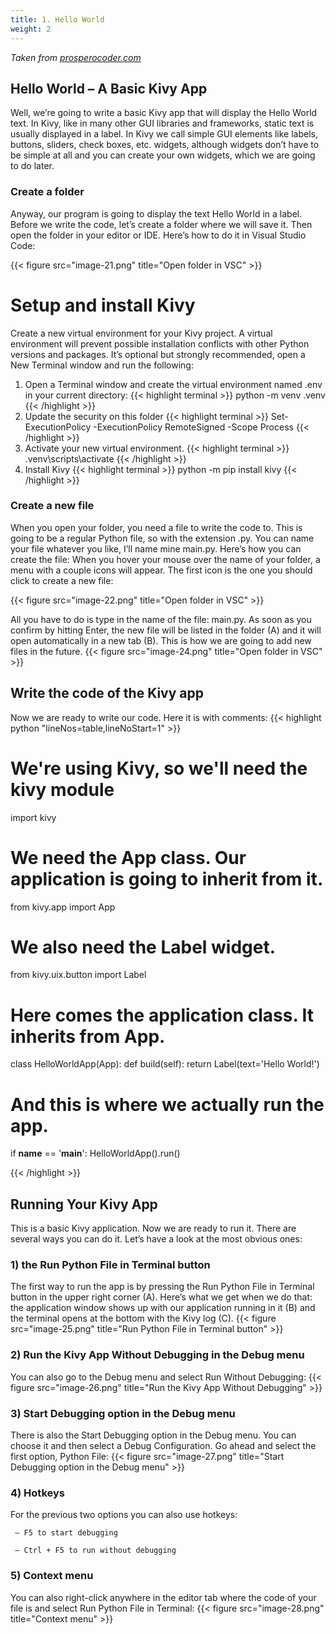 ```yaml
---
title: 1. Hello World
weight: 2
---
```

*Taken from [prosperocoder.com](https://prosperocoder.com/posts/kivy/kivy-part-3-a-basic-kivy-app/)*

## Hello World – A Basic Kivy App
Well, we’re going to write a basic Kivy app that will display the Hello World text. In Kivy, like in many other GUI libraries and frameworks, static text is usually displayed in a label. In Kivy we call simple GUI elements like labels, buttons, sliders, check boxes, etc. widgets, although widgets don’t have to be simple at all and you can create your own widgets, which we are going to do later.

### Create a folder
Anyway, our program is going to display the text Hello World in a label. Before we write the code, let’s create a folder where we will save it. Then open the folder in your editor or IDE. Here’s how to do it in Visual Studio Code:

{{< figure src="image-21.png" title="Open folder in VSC" >}}

# Setup and install Kivy
Create a new virtual environment for your Kivy project. A virtual environment will prevent possible installation conflicts with other Python versions and packages. It’s optional but strongly recommended, open a New Terminal window and run the following:

1. Open a Terminal window and create the virtual environment named .env in your current directory:
{{< highlight terminal >}}
python -m venv .venv
{{< /highlight >}}
2. Update the security on this folder
{{< highlight terminal >}}
Set-ExecutionPolicy -ExecutionPolicy RemoteSigned -Scope Process
{{< /highlight >}}
3. Activate your new virtual environment.
{{< highlight terminal >}}
.venv\scripts\activate
{{< /highlight >}}
4. Install Kivy
 {{< highlight terminal >}}
python -m pip install kivy
{{< /highlight >}}

### Create a new file
When you open your folder, you need a file to write the code to. This is going to be a regular Python file, so with the extension .py. You can name your file whatever you like, I’ll name mine main.py. Here’s how you can create the file: When you hover your mouse over the name of your folder, a menu with a couple icons will appear. The first icon is the one you should click to create a new file:

{{< figure src="image-22.png" title="Open folder in VSC" >}}

All you have to do is type in the name of the file: main.py. As soon as you confirm by hitting Enter, the new file will be listed in the folder (A) and it will open automatically in a new tab (B). This is how we are going to add new files in the future.
{{< figure src="image-24.png" title="Open folder in VSC" >}}



## Write the code of the Kivy app
Now we are ready to write our code. Here it is with comments:
{{< highlight python "lineNos=table,lineNoStart=1" >}}
# We're using Kivy, so we'll need the kivy module
import kivy

# We need the App class. Our application is going to inherit from it.
from kivy.app import App

# We also need the Label widget.
from kivy.uix.button import Label

# Here comes the application class. It inherits from App.
class HelloWorldApp(App):
    def build(self):
        return Label(text='Hello World!')

# And this is where we actually run the app.
if __name__ == '__main__':
    HelloWorldApp().run()

{{< /highlight >}}

## Running Your Kivy App
This is a basic Kivy application. Now we are ready to run it. There are several ways you can do it. Let’s have a look at the most obvious ones:

### 1) the Run Python File in Terminal button
The first way to run the app is by pressing the Run Python File in Terminal button in the upper right corner (A). Here’s what we get when we do that: the application window shows up with our application running in it (B) and the terminal opens at the bottom with the Kivy log (C).
{{< figure src="image-25.png" title="Run Python File in Terminal button" >}}

### 2) Run the Kivy App Without Debugging in the Debug menu
You can also go to the Debug menu and select Run Without Debugging:
{{< figure src="image-26.png" title="Run the Kivy App Without Debugging" >}}

### 3) Start Debugging option in the Debug menu
There is also the Start Debugging option in the Debug menu. You can choose it and then select a Debug Configuration. Go ahead and select the first option, Python File:
{{< figure src="image-27.png" title="Start Debugging option in the Debug menu" >}}

### 4) Hotkeys
For the previous two options you can also use hotkeys:

     – F5 to start debugging

     – Ctrl + F5 to run without debugging

### 5) Context menu
You can also right-click anywhere in the editor tab where the code of your file is and select Run Python File in Terminal:
{{< figure src="image-28.png" title="Context menu" >}}
